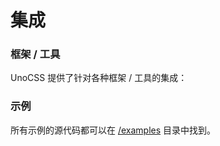 # 集成

### 框架 / 工具

UnoCSS 提供了针对各种框架 / 工具的集成：

<ContentIntegrations />

### 示例

所有示例的源代码都可以在 [/examples](https://github.com/unocss/unocss/tree/main/examples) 目录中找到。

<ContentExamples/>

